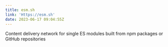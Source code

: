```yaml
---
title: esm.sh
link: 'Https://esm.sh'
date: 2023-06-17 09:04:55Z
---
```


Content delivery network for single ES modules built from npm packages or GitHub repositories
